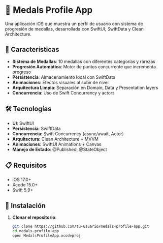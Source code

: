 # 🏅 Medals Profile App

Una aplicación iOS que muestra un perfil de usuario con sistema de progresión de medallas, desarrollada con SwiftUI, SwiftData y Clean Architecture.

## 🎯 Características

- **Sistema de Medallas**: 10 medallas con diferentes categorías y rarezas
- **Progresión Automática**: Motor de puntos concurrente que incrementa progreso
- **Persistencia**: Almacenamiento local con SwiftData
- **Animaciones**: Efectos visuales al subir de nivel
- **Arquitectura Limpia**: Separación en Domain, Data y Presentation layers
- **Concurrencia**: Uso de Swift Concurrency y actors

## 🛠️ Tecnologías

- **UI**: SwiftUI
- **Persistencia**: SwiftData
- **Concurrencia**: Swift Concurrency (async/await, Actor)
- **Arquitectura**: Clean Architecture + MVVM
- **Animaciones**: SwiftUI Animations + Canvas
- **Manejo de Estado**: @Published, @StateObject

## 📋 Requisitos

- iOS 17.0+
- Xcode 15.0+
- Swift 5.9+

## 🚀 Instalación

1. **Clonar el repositorio**:
   ```bash
   git clone https://github.com/tu-usuario/medals-profile-app.git
   cd medals-profile-app
   open MedalsProfileApp.xcodeproj
   
